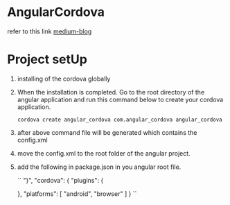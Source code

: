 # AngularCordova

refer to this link [medium-blog](https://medium.com/@abayomismart/creating-android-ios-app-with-cordova-and-angular-e3cf82d4cbc2)

# Project setUp  
1. installing of the cordova globally 
2. When the installation is completed. Go to the root directory of the angular application and run this command below to create your cordova application.

    `cordova create angular_cordova com.angular_cordova angular_cordova`
3. after above command file will be generated which contains the config.xml  
4. move the config.xml to the root folder of the angular project. 
5. add the following in package.json in you angular root file. 

     `` 
  "}",
  "cordova": {
    "plugins": {
 
    },
    "platforms": [
      "android",
      "browser"
    ]
  }
     ``
